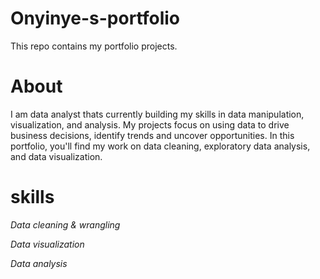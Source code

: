 # Onyinye-s-portfolio
This repo contains my portfolio projects.

# About
I am data analyst thats currently building my skills in data manipulation, visualization, and analysis. My projects focus on using data to drive business decisions, identify trends and uncover opportunities. In this portfolio, you'll find my work on data cleaning, exploratory data analysis, and data visualization.

# skills
*Data cleaning & wrangling*

*Data visualization*

*Data analysis*


